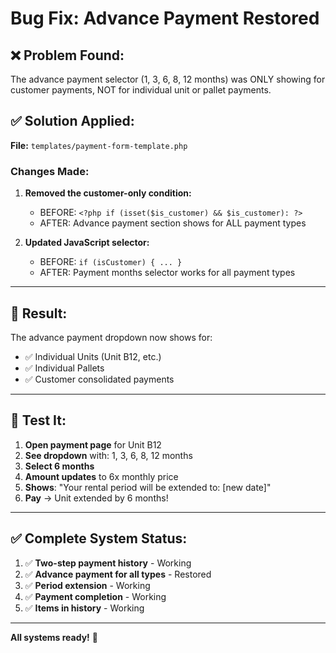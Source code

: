 # Bug Fix: Advance Payment Restored

## ❌ Problem Found:
The advance payment selector (1, 3, 6, 8, 12 months) was ONLY showing for customer payments, NOT for individual unit or pallet payments.

## ✅ Solution Applied:

**File:** `templates/payment-form-template.php`

### Changes Made:

1. **Removed the customer-only condition:**
   - BEFORE: `<?php if (isset($is_customer) && $is_customer): ?>`
   - AFTER: Advance payment section shows for ALL payment types

2. **Updated JavaScript selector:**
   - BEFORE: `if (isCustomer) { ... }`
   - AFTER: Payment months selector works for all payment types

---

## 🎯 Result:

The advance payment dropdown now shows for:
- ✅ Individual Units (Unit B12, etc.)
- ✅ Individual Pallets
- ✅ Customer consolidated payments

---

## 🧪 Test It:

1. **Open payment page** for Unit B12
2. **See dropdown** with: 1, 3, 6, 8, 12 months
3. **Select 6 months**
4. **Amount updates** to 6x monthly price
5. **Shows**: "Your rental period will be extended to: [new date]"
6. **Pay** → Unit extended by 6 months!

---

## ✅ Complete System Status:

1. ✅ **Two-step payment history** - Working
2. ✅ **Advance payment for all types** - Restored
3. ✅ **Period extension** - Working
4. ✅ **Payment completion** - Working
5. ✅ **Items in history** - Working

---

**All systems ready!** 🚀

